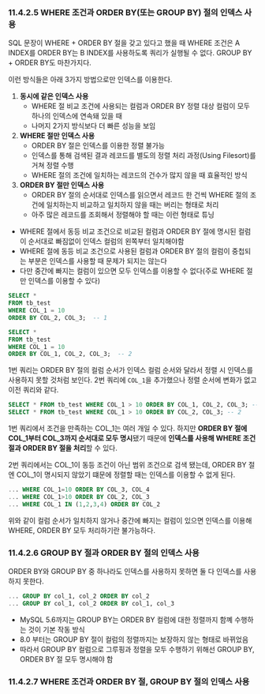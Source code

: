 ### 11.4.2.5 WHERE 조건과 ORDER BY(또는 GROUP BY) 절의 인덱스 사용

SQL 문장이 WHERE + ORDER BY 절을 갖고 있다고 했을 때 WHERE 조건은 A INDEX를 ORDER BY는 B INDEX를 사용하도록 쿼리가 실행될 수 없다.
GROUP BY + ORDER BY도 마찬가지다.

이런 방식들은 아래 3가지 방법으로만 인덱스를 이용한다.

1. **동시에 같은 인덱스 사용**
   - WHERE 절 비교 조건에 사용되는 컬럼과 ORDER BY 정렬 대상 컬럼이 모두 하나의 인덱스에 연속돼 있을 때
   - 나머지 2가지 방식보다 더 빠른 성능을 보임
2. **WHERE 절만 인덱스 사용**
   - ORDER BY 절은 인덱스를 이용한 정렬 불가능
   - 인덱스를 통해 검색된 결과 레코드를 별도의 정렬 처리 과정(Using Filesort)를 거쳐 정렬 수행
   - WHERE 절의 조건에 일치하는 레코드의 건수가 많지 않을 때 효율적인 방식
3. **ORDER BY 절만 인덱스 사용**
   - ORDER BY 절의 순서대로 인덱스를 읽으면서 레코드 한 건씩 WHERE 절의 조건에 일치하는지 비교하고 일치하지 않을 때는 버리는 형태로 처리
   - 아주 많은 레코드를 조회해서 정렬해야 할 때는 이런 형태로 튜닝

- WHERE 절에서 동등 비교 조건으로 비교된 컬럼과 ORDER BY 절에 명시된 컬럼이 순서대로 빠짐없이 인덱스 컬럼의 왼쪽부터 일치해야함
- WHERE 절에 동등 비교 조건으로 사용된 컬럼과 ORDER BY 절의 컬럼이 중첩되는 부분은 인덱스를 사용할 때 문제가 되지는 않는다
- 다만 중간에 빠지는 컬럼이 있으면 모두 인덱스를 이용할 수 없다(주로 WHERE 절만 인덱스를 이용할 수 있다)

```sql
SELECT *
FROM tb_test
WHERE COL_1 = 10
ORDER BY COL_2, COL_3;  -- 1

SELECT *
FROM tb_test
WHERE COL_1 = 10
ORDER BY COL_1, COL_2, COL_3;  -- 2
```

1번 쿼리는 ORDER BY 절의 컬럼 순서가 인덱스 컬럼 순서와 달라서 정렬 시 인덱스를 사용하지 못할 것처럼 보인다.
2번 쿼리에 `COL_1`을 추가했으나 정렬 순서에 변화가 없고 이전 쿼리와 같다.

```sql
SELECT * FROM tb_test WHERE COL_1 > 10 ORDER BY COL_1, COL_2, COL_3; -- 1
SELECT * FROM tb_test WHERE COL_1 > 10 ORDER BY COL_2, COL_3; -- 2
```

1번 쿼리에서 조건을 만족하는 COL_1는 여러 개일 수 있다. 
하지만 **ORDER BY 절에 COL_1부터 COL_3까지 순서대로 모두 명시**됐기 때문에 **인덱스를 사용해 WHERE 조건절과 ORDER BY 절을 처리**할 수 있다.

2번 쿼리에서는 COL_1이 동등 조건이 아닌 범위 조건으로 검색 됐는데, ORDER BY 절엔 COL_1이 명시되지 않았기 떄문에 정렬할 때는 인덱스를 이용할 수 없게 된다.

```sql
... WHERE COL_1=10 ORDER BY COL_3, COL_4
... WHERE COL_1>10 ORDER BY COL_2, COL_3
... WHERE COL_1 IN (1,2,3,4) ORDER BY COL_2
```

위와 같이 컬럼 순서가 일치하지 않거나 중간에 빠지는 컬럼이 있으면 인덱스를 이용해 WHERE, ORDER BY 모두 처리하기란 불가능하다.

### 11.4.2.6 GROUP BY 절과 ORDER BY 절의 인덱스 사용

ORDER BY와 GROUP BY 중 하나라도 인덱스를 사용하지 못하면 둘 다 인덱스를 사용하지 못한다.

```sql
... GROUP BY col_1, col_2 ORDER BY col_2
... GROUP BY col_1, col_2 ORDER BY col_1, col_3
```

- MySQL 5.6까지는 GROUP BY는 ORDER BY 컬럼에 대한 정렬까지 함꼐 수행하는 것이 기본 작동 방식
- 8.0 부터는 GROUP BY 절이 컬럼의 정렬까지는 보장하지 않는 형태로 바뀌었음
- 따라서 GROUP BY 컬럼으로 그루핑과 정렬을 모두 수행하기 위해선 GROUP BY, ORDER BY 절 모두 명시해야 함

### 11.4.2.7 WHERE 조건과 ORDER BY 절, GROUP BY 절의 인덱스 사용

